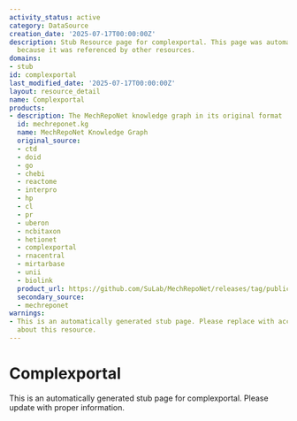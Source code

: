 ```yaml
---
activity_status: active
category: DataSource
creation_date: '2025-07-17T00:00:00Z'
description: Stub Resource page for complexportal. This page was automatically generated
  because it was referenced by other resources.
domains:
- stub
id: complexportal
last_modified_date: '2025-07-17T00:00:00Z'
layout: resource_detail
name: Complexportal
products:
- description: The MechRepoNet knowledge graph in its original format
  id: mechreponet.kg
  name: MechRepoNet Knowledge Graph
  original_source:
  - ctd
  - doid
  - go
  - chebi
  - reactome
  - interpro
  - hp
  - cl
  - pr
  - uberon
  - ncbitaxon
  - hetionet
  - complexportal
  - rnacentral
  - mirtarbase
  - unii
  - biolink
  product_url: https://github.com/SuLab/MechRepoNet/releases/tag/publication
  secondary_source:
  - mechreponet
warnings:
- This is an automatically generated stub page. Please replace with accurate information
  about this resource.
---
```

# Complexportal

This is an automatically generated stub page for complexportal. Please update with proper information.